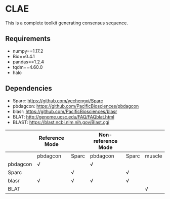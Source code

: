 # CLAE

This is a complete toolkit generating consensus sequence.

## Requirements
- numpy==1.17.2
- Bio==0.4.1
- pandas==1.2.4
- tqdm==4.60.0
- halo

## Dependencies


- Sparc: https://github.com/yechengxi/Sparc
- pbdagcon: https://github.com/PacificBiosciences/pbdagcon
- blasr: https://github.com/PacificBiosciences/blasr
- BLAT: http://genome.ucsc.edu/FAQ/FAQblat.html
- BLAST: https://blast.ncbi.nlm.nih.gov/Blast.cgi

|          | Reference Mode | | Non-reference Mode |||
| -------- | -------------- |--| ------------------ |--|--|
|          | pbdagcon       | Sparc              | pbdagcon | Sparc | muscle |
| pbdagcon | √              |                    | √ |  |  |
| Sparc    |                | √                  |  | √ |  |
| blasr    | √              | √                  | √ | √ |  |
| BLAT     |                |                    |  |  | √ |
